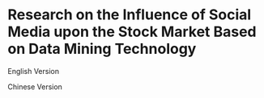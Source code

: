 # Research on the Influence of Social Media upon the Stock Market Based on Data Mining Technology

English Version


Chinese Version


